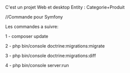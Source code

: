 C'est un projet  Web et desktop
Entity : Categorie+Produit

//Commande pour Symfony

Les commandes a suivre:

1 - composer update

2 - php bin/console doctrine:migrations:migrate

3 - php bin/console doctrine:migrations:diff

4 - php bin/console server:run
